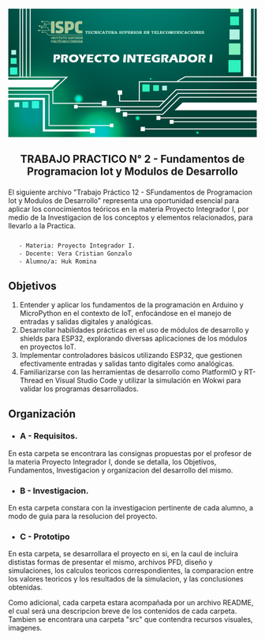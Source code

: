 ![alt text](src/LogoPI.png)

## <p style="text-align: center;">TRABAJO PRACTICO N° 2 - Fundamentos de Programacion Iot y Modulos de Desarrollo</p>


El siguiente archivo "Trabajo Práctico 12 - SFundamentos de Programacion Iot y Modulos de Desarrollo" representa una oportunidad esencial para aplicar los conocimientos teóricos en la materia Proyecto Integrador I, por medio de la Investigacion de los conceptos y elementos relacionados, para llevarlo a la Practica.

### <p>  
       - Materia: Proyecto Integrador I.
       - Docente: Vera Cristian Gonzalo
       - Alumno/a: Huk Romina 
</P>

## Objetivos

1. Entender y aplicar los fundamentos de la programación en Arduino y MicroPython en el contexto de IoT, enfocándose en el manejo de entradas y salidas digitales y analógicas.
2. Desarrollar habilidades prácticas en el uso de módulos de desarrollo y shields para ESP32, explorando diversas aplicaciones de los módulos en proyectos IoT.
3. Implementar controladores básicos utilizando ESP32, que gestionen efectivamente entradas y salidas tanto digitales como
analógicas.
4. Familiarizarse con las herramientas de desarrollo como PlatformIO y RT-Thread en Visual Studio Code y utilizar la simulación en Wokwi para validar los programas desarrollados.

## Organización

- ### A - Requisitos. 
En esta carpeta se encontrara las consignas propuestas por el profesor de la materia Proyecto Integrador I, donde se detalla, los Objetivos, Fundamentos, Investigacion y organizacion del desarrollo del mismo.

- ### B - Investigacion.
En esta carpeta constara con la investigacion pertinente de cada alumno, a modo de guia para la resolucion del proyecto.

- ### C - Prototipo
En esta carpeta, se desarrollara el proyecto en si, en la caul de incluira dististas formas de presentar el mismo, archivos PFD, diseño y  simulaciones, los calculos teoricos correspondientes, la comparacion entre los valores teoricos y los resultados de la simulacion, y las conclusiones obtenidas.

Como adicional, cada carpeta estara acompañada por un archivo README, el cual será una descripcion breve de los contenidos de cada carpeta. Tambien se encontrara una carpeta "src" que contendra recursos visuales, imagenes.